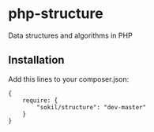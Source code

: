 php-structure
=============

Data structures and algorithms in PHP

Installation
------------

Add this lines to your composer.json:
```
{
    require: {
        "sokil/structure": "dev-master"
    }
}
```
